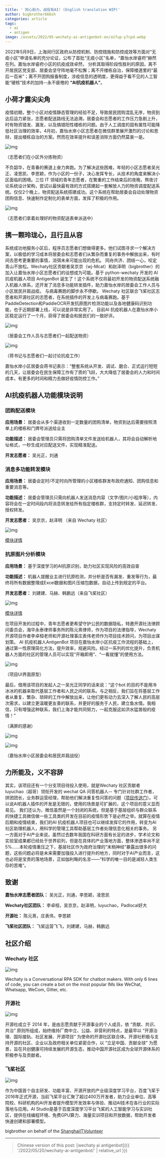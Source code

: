 ```yaml
---
title: ' 同心助力，战役有AI! (English translation WIP)'
author: bigbrother666sh
categories: article
tags:
  - ai
  - antigen
image: /assets/2022/05-wechaty-ai-antigenbot-en/a1fup-y7cpd.webp
---
```


2022年5月9日，上海闵行区政府从防控机制、防控措施和防控成效等方面对“无疫小区”申请名单的充分论证，公布了首批“无疫小区”名单，“嘉怡水岸睿府“赫然在列。嘉怡水岸睿府小区的抗疫成效卓然，
分析其取得阶段性胜利的原因，离不开居民区党支部、居委会坚守阵地毫不松懈；离不开楼栋自治，保障楼道里的“最后一百米”；离不开团购报备制度，涉疫信息的透明度，更得益于看不见的人工智能“硬核”技术的加持--永不疲倦的 **“AI抗疫机器人”**。

## 小荷才露尖尖角

疫情初期，整个小区对疫情静态管理的经验不足，导致居民团购混乱无序，物资到达后运力紧张，志愿者配送路线无法追溯，居委会和志愿者的工作压力急剧上升，时有物资错发、漏发，以及搞错阳性楼栋的问题。由于人工调度的固有属性可能降低社区治理的效率，4月初，嘉怡水岸小区志愿者在微信群里展开激烈的讨论和思辩，提出楼栋自治的方案。然而在效率提升和误差消除方面仍然莫衷一是。

![img](/assets/2022/05-wechaty-ai-antigenbot-en/augyv-hwwkr.webp)

（志愿者们在小区外分拣物资）

不负韶华，在青春的赛道上奋力奔跑。为了解决这些困难，年轻的小区志愿者吴光正、凌思凯、李思颖，作为小区的一份子，决心发挥专长，从技术的角度来解决小区面临的困境。三位 IT 领域的青年志愿者，在繁重的工作结束后的夜晚，熬夜讨论系统设计架构，尝试以最快最有效的方式搭建起一套解放人力的物资调度配送系统。仅仅2个晚上，物资配送系统搭建成功。这个系统在帮助居委会自动处理物资团购信息、快速制作定制化的表单方面，发挥了积极的作用。

![img](/assets/2022/05-wechaty-ai-antigenbot-en/avzr0-npy78.webp)

（志愿者们拿着处理好的物资配送表单派送中）

## 携一颗玲珑心，且行且从容

系统成功地服务小区后，程序员志愿者们想做得更多。他们试图寻求一个解决方案，以极低的学习成本将居委会和志愿者们从繁杂而重复的事务中解放出来，有时间去思考更重要的事情，消弭未来可能出现的危机。
同舟共济、团结一心，咬定青山不放松。Wechaty社区贡献者吴京京（wj-Mcat）和赵泽明（bigbrother）的加入让嘉怡水岸小区志愿者们的设想成为可能。基于 python-wechaty 开发的 AI 抗疫机器人项目 AntigenBot 诞生了！这个系统不仅将最初开发的物资配送系统融入机器人体系，还开发了消息多功能转发插件，助力嘉怡水岸的居委会工作人员与小区居民并肩战疫。
与病毒赛跑的脚步永不停歇。 Wechaty 社区联合飞桨社区志愿者和开源社区的志愿者，在系统插件的开发上与病毒赛跑。基于PaddleDetection和PaddleOCR开发抗原图片检测功能以及各地健康码识别功能，也于近期部署上线，可以说是非常实用了。
目前AI 抗疫机器人在嘉怡水岸小区稳定运行了一个月，获得了居委会和居民们的一致好评。

![img](/assets/2022/05-wechaty-ai-antigenbot-en/ay0xw-gh4nt.webp)

（居委会工作人员与志愿者们一起配送物资）

![img](/assets/2022/05-wechaty-ai-antigenbot-en/an3j3-lw6f4.webp)

（蒋书记与志愿者们一起讨论抗疫工作）

嘉怡水岸小区居委会蒋书记表示：“整套系统从开发、调试、磨合、正式运行短短的几天，让居委会在民生保障工作有了质的飞跃，大大降低了居委会的人力和时间成本，有更多的时间和精力去做好疫情防控工作。”

## AI抗疫机器人功能模块说明

### 团购配送模块

**应用场景：** 居委会从多个渠道收到一定数量的团购清单，物资到达后需要按照清单上的楼栋和门牌号派送给业主

**功能描述：** 居委会管理员只需将团购清单文件发送给机器人，其将会自动解析地址格式，一秒生成对应配送文件，实现精准配送。

**开发志愿者：** 吴光正，刘通

### 消息多功能转发模块

**应用场景：** 居委会定时/不定时向所管理的小区楼栋群发布政府通知、团购信息和重要消息等。

**功能描述：** 居委会管理员只需向机器人发送消息内容（文字/图片/小程序等），内容将会在一定时间段内将消息转发给所有指定楼栋群，支持定时转发、延迟转发、授权转发。

**开发志愿者：** 吴京京，赵泽明 （来自 Wechaty 社区）

![img](/assets/2022/05-wechaty-ai-antigenbot-en/a1ett-6rr3x.webp)

[模块详情](https://github.com/ShanghaiITVolunteer/AntigenWechatBot)

### 抗原图片分析模块

**应用场景：** 基于深度学习的AI抗原识别，助力社区实现风险的高效自查

**功能描述：** 机器人提醒业主进行抗原检测，并分析是否有漏发、重发等行为，最终将所有数据整理成Excel数据和图片压缩包数据，自动上传到规定的平台。

**开发志愿者：** 刘建建、马赫、韩鹏远（来自飞桨社区）

![img](/assets/2022/05-wechaty-ai-antigenbot-en/a3vh5-c3zmu.webp)

[模块详情](https://github.com/ShanghaiITVolunteer/AntigenWechatBot/issues/44)

在项目开发的过程中，青年志愿者更希望守护公民的数据隐私，特邀开源社法律顾问委员会，海华永泰律师事务所的陈元熹律师，作为项目的法律指导，Wechaty 开源项目作者李卓桓老师和开源社理事庄表伟老师作为项目技术顾问，为项目出谋划策。
AI 抗疫机器人AntigenBot 项目在嘉怡水岸小区抗疫工作流程的基础上，通过第一性原理简化方法，提升效率，规避风险。经过一系列的优化提升，负责机器人方面的社区的管理人员可以实现“开箱即用”、“一看就懂”的使用方法。

![img](/assets/2022/05-wechaty-ai-antigenbot-en/aa0nw-g84t1.webp)

（项目UI界面原型）

最后，借用该项目的发起人之一吴光正同学的话来说：“这个bot 的目的不是用冷冰冰的机器来取代基层工作者和人民之间的联系。与之相反，我们旨在将基层工作者从重复、繁杂、琐碎的工作中解放出来，让他们更有动力去深入了解人民的高层次需求，以建立更温暖更友善的联系，并更好的服务于人民，建立鱼水情。我相信，只有增强这种联系，我们上海才能共同努力，一起克服这如洪水猛兽般的疫情！”

（满屏的感谢）

![img](/assets/2022/05-wechaty-ai-antigenbot-en/arjkv-k9fni.webp)

![img](/assets/2022/05-wechaty-ai-antigenbot-en/a2izi-ehkxh.webp)

（嘉怡水岸小区居委会和居民并肩战役）

## 力所能及，义不容辞

其实，该项目还有一个分支项目待投入使用，就是Wechaty 社区贡献者 luyuchao（超哥）领衔开发的 wechat QA 问答机器人-- 专门针对社群工作者，拼团团长，业务群运营经理，帮助他们解决重复性问答的问题（[项目传送门](https://github.com/choogoo/wechat-openai-qa-bot)）。可以说AI机器人插件的开发是无限的，使用的场景是可扩展的，这个项目的意义显而易见。
我们还认为，微信虽然是一个封闭的系统，但是基于基层组织与群众联系的快捷工具微信做一些工具类的开发在目前的疫情形势下是必然之举。就算在疫情后期和疫情结束，我们的AI 抗疫机器人项目也可以继续发挥它的作用，转变为AI 社区助理机器人，用科学的管理工具帮助基层工作者处理信息化相关的事务。
另一方面对于AI产业来说，虽然过去数年我国在科研方面有长足的进步，学术论文和实验室成果都已经处于世界前列，但是在具体的产业落地方面，整体渗透率尚不足5%……本轮疫情重压之下，基层社区作为政府治理的“末梢神经”暴露出很多的问题，这些问题必将是未来需要加强投入进行提升的地方，同时对于AI产业而言，这也必将是宝贵的落地场景，正如伽利略的名言——“科学的唯一目的是减轻人类生存的苦难“。

## 致谢

**嘉怡水岸志愿者团队：** 吴光正，刘通，李思颖，凌思凯

**Wechaty社区团队：** 李卓桓，吴京京，赵泽明，luyuchao，Padlocal好大

**开源社：** 陈元熹，庄表伟，李思颖

**飞桨社区团队：** 飞桨运营飞飞，刘建建，马赫，韩鹏远

## 社区介绍

### Wechaty 社区

![img](/assets/2022/05-wechaty-ai-antigenbot-en/logo.webp)

Wechaty is a Conversational RPA SDK for chatbot makers. With only 6 lines of code, you can create a bot on the most popular IMs like WeChat, Whatsapp, WeCom, Gitter, etc.

### 开源社

![img](/assets/2022/05-wechaty-ai-antigenbot-en/aa8zj-zyze7.webp)

开源社成立于 2014 年，是由志愿贡献于开源事业的个人成员，依 “贡献、共识、共治” 原则所组成，始终维持厂商中立、公益、非营利的特点，是最早以 “开源治理、国际接轨、社区发展、开源项目” 为使命的开源社区联合体。开源社积极与支持开源的社区、企业以及政府相关单位紧密合作，以 “立足中国、贡献全球” 为愿景，旨在共创健康可持续发展的开源生态，推动中国开源社区成为全球开源体系的积极参与及贡献者。

### 飞桨社区

![img](/assets/2022/05-wechaty-ai-antigenbot-en/adt2z-wdcvt.webp)

作为中国首个自主研发、功能丰富、开源开放的产业级深度学习平台，百度飞桨于2016年正式开源，当前飞桨平台汇聚了超过400万开发者，助力企业单位、高等院校、科研机构的AI开发者提升模型开发效率与体验、推动AI技术在各行业的实际落地与应用。AI Studio是基于百度深度学习平台飞桨的人工智能学习与实训社区，提供在线编程环境、免费GPU算力、海量实训项目和开放数据，帮助开发者快速创建和部署模型。

bigbrother on behalf of the [ShanghaiITVolunteer](https://github.com/ShanghaiITVolunteer)

---

> Chinese version of this post: [wechaty ai antigenbot]({{ '/2022/05/20/wechaty-ai-antigenbot/' | relative_url }})
